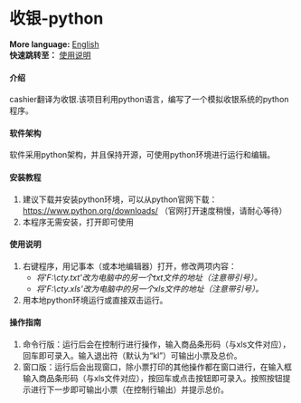 # 收银-python
**More language:** [English](https://github.com/ChenTianyi2025/cashier/edit/main/README.en.md)      
**快速跳转至：** [使用说明](https://github.com/ChenTianyi2025/cashier/edit/main/README.md#使用说明)

#### 介绍
cashier翻译为收银.该项目利用python语言，编写了一个模拟收银系统的python程序。

#### 软件架构
软件采用python架构，并且保持开源，可使用python环境进行运行和编辑。

#### 安装教程

1.  建议下载并安装python环境，可以从python官网下载：https://www.python.org/downloads/
    （官网打开速度稍慢，请耐心等待）
2.  本程序无需安装，打开即可使用

#### 使用说明

1.  右键程序，用记事本（或本地编辑器）打开，修改两项内容：
    - _将'F:\cty.txt'改为电脑中的另一个txt文件的地址（注意带引号）。_ 
    - _将'F:\cty.xls'改为电脑中的另一个xls文件的地址（注意带引号）。_
2.  用本地python环境运行或直接双击运行。

#### 操作指南

1.  命令行版：运行后会在控制行进行操作，输入商品条形码（与xls文件对应），回车即可录入。输入退出符（默认为“kl”）可输出小票及总价。
2.  窗口版：运行后会出现窗口，除小票打印的其他操作都在窗口进行，在输入框输入商品条形码（与xls文件对应），按回车或点击按钮即可录入。按照按钮提示进行下一步即可输出小票（在控制行输出）并提示总价。
